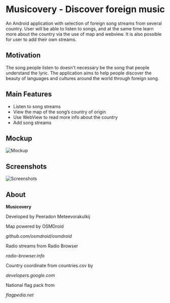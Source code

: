 # Musicovery - Discover foreign music

An Android application with selection of foreign song streams from several country. User will be able to listen to songs, and at the same time learn more about the country via the use of map and webview.
It is also possible for user to add their own streams.

## Motivation

The song people listen to doesn't necessary be the song that people understand the lyric. The application aims to help people discover the beauty of languages and cultures around the world through foreign song.

## Main Features

* Listen to song streams
* View the map of the song’s country of origin
* Use WebView to read more info about the country
* Add song streams

## Mockup

![Mockup](http://i.imgur.com/de6PtMG.png)

## Screenshots

![Screenshots](http://i.imgur.com/MhMRGA0.jpg)

## About

<b>Musicovery</b>

Developed by
Peeradon Meteevorakulkij

Map powered by OSMDroid

<i>github.com/osmdroid/osmdroid</i>

Radio streams from Radio Browser

<i>radio-browser.info</i>

Country coordinate from countries.csv by

<i>developers.google.com</i>

National flag pack from

<i>flagpedia.net</i>
